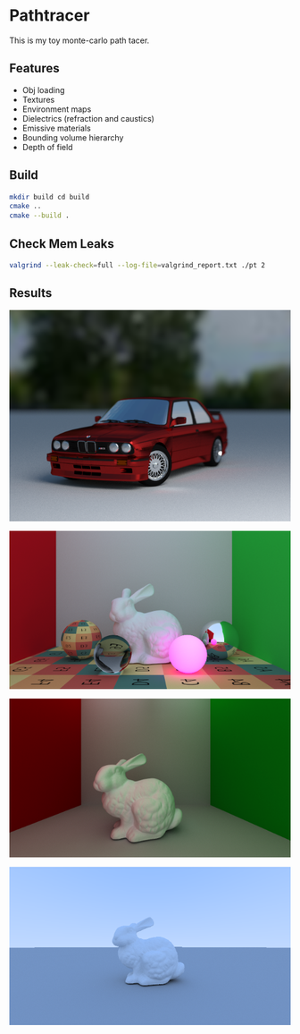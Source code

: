# Pathtracer

This is my toy monte-carlo path tacer.

## Features

-   Obj loading
-   Textures
-   Environment maps
-   Dielectrics (refraction and caustics)
-   Emissive materials
-   Bounding volume hierarchy
-   Depth of field

## Build

```bash
mkdir build cd build
cmake ..
cmake --build .
```

## Check Mem Leaks

```bash
valgrind --leak-check=full --log-file=valgrind_report.txt ./pt 2
```

## Results

![](./doc/results/render_5000s_3b_1731181914.png)

![](./doc/results/render_5000s_3b_1731060148.png)

![](./doc/results/cornell_box_10000s_3b_1730735703.png)

![](./doc/results/bunny_10000s_3b.png)
